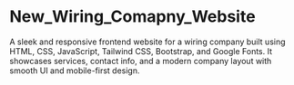 # New_Wiring_Comapny_Website
A sleek and responsive frontend website for a wiring company built using HTML, CSS, JavaScript, Tailwind CSS, Bootstrap, and Google Fonts. It showcases services, contact info, and a modern company layout with smooth UI and mobile-first design.
